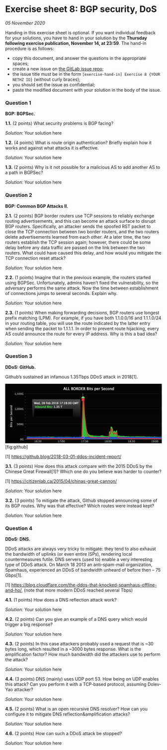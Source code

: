 # Exercise sheet 8: BGP security, DoS

*05 November 2020*

Handing in this exercise sheet is optional.
If you want individual feedback for your solutions, you have to hand in your solution by the **Thursday following exercise publication, November 14, at 23:59**.
The hand-in procedure is as follows:

- copy this document, and answer the questions in the appropriate spaces;
- create a new issue on [the GitLab issue repo](https://gitlab.inf.ethz.ch/PRV-PERRIG/netsec-course/netsec-2020-issues);
- the issue title must be in the form `[exercise-hand-in] Exercise 8 {YOUR NETHZ ID}` (without curly braces); 
- you should set the issue as confidential;
- paste the modified document with your solution in the body of the issue. 

### Question 1 
**BGP: BGPSec.**  

**1.1.** (2 points)
What security problems is BGP facing?

*Solution:* Your solution here

**1.2.** (4 points)
What is route origin authentication? Briefly explain how it works and
against what attacks it is effective.

*Solution:* Your solution here

**1.3.** (2 points)
Why is it not possible for a malicious AS to add another AS to a path in
BGPSec?

*Solution:* Your solution here

### Question 2 
**BGP: Common BGP Attacks II.**

**2.1.** (2 points)
BGP border routers use TCP sessions to reliably exchange routing
advertisements, and this can become an attack surface to disrupt BGP
routers. Specifically, an attacker sends the spoofed RST packet to close
the TCP connection between two border routers, and the two routers
delete advertisements learned from each other. At a later time, the two
routers establish the TCP session again; however, there could be some
delay before any data traffic are passed on the link between the two
routers. What could have caused this delay, and how would you mitigate
the TCP connection reset attack?

*Solution:* Your solution here

**2.2.** (1 points)
Imagine that in the previous example, the routers started using BGPSec.
Unfortunately, admins haven’t fixed the vulnerability, so the adversary
performs the same attack. Now the time between establishment of
connections jumps to several seconds. Explain why.

*Solution:* Your solution here

**2.3.** (1 points)
When making forwarding decisions, BGP routers use longest prefix
matching (LPM). For example, if you have both 1.1.0.0/16 and 1.1.1.0/24
in your routing table, you will use the route indicated by the latter
entry when sending the packet to 1.1.1.1. In order to prevent route
hijacking, every AS could announce the route for every IP address. Why
is this a bad idea?

*Solution:* Your solution here

### Question 3 
**DDoS: GitHub.**  

Github’s sustained an infamous 1.35Tbps DDoS attack in 2018[1].

<img src="assets/github.png" id="fig:github" alt="image" /> <span
id="fig:github" label="fig:github">\[fig:github\]</span>

[1] <https://github.blog/2018-03-01-ddos-incident-report/>

**3.1.** (3 points)
How does this attack compare with the 2015 DDoS by the Chinese Great
Firewall[1]? Which one do you believe was harder to counter?

[1] <https://citizenlab.ca/2015/04/chinas-great-cannon/>

*Solution:* Your solution here

**3.2.** (3 points)
To mitigate the attack, Github stopped announcing some of its BGP
routes. Why was that effective? Which routes were instead kept?

*Solution:* Your solution here


### Question 4 
**DDoS: DNS.**  

DDoS attacks are always very tricky to mitigate: they tend to also
exhaust the bandwidth of uplinks (or even entire ISPs), rendering local
countermeasures futile. DNS servers (used to) enable a very interesting
type of DDoS attack. On March 18 2013 an anti-spam-mail organization,
Spamhaus, experienced an DDoS of bandwidth unheard of before then – 75
Gbps[1].

[1] <https://blog.cloudflare.com/the-ddos-that-knocked-spamhaus-offline-and-ho/>,
(note that more modern DDoS reached several Tbps)

**4.1.** (1 points)
How does a DNS reflection attack work?

*Solution:* Your solution here

**4.2.** (2 points)
Can you give an example of a DNS query which would trigger a big response?

*Solution:* Your solution here

**4.3.** (2 points)
In this case attackers probably used a request that is \~30 bytes long, 
which resulted in a \~3000 bytes response. What is the amplification factor? 
How much bandwidth did the attackers use to perform the attack?

*Solution:* Your solution here

**4.4.** (3 points)
DNS (mainly) uses UDP port 53. How being on UDP enables this attack? Can
you perform it with a TCP-based protocol, assuming Dolev-Yao attacker?

*Solution:* Your solution here

**4.5.** (2 points)
What is an open recursive DNS resolver? How can you configure it to
mitigate DNS reflection&amplification attacks?

*Solution:* Your solution here

**4.6.** (2 points)
How can such a DDoS attack be stopped?

*Solution:* Your solution here
